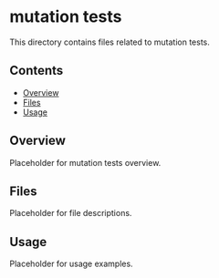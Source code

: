 # mutation tests

This directory contains files related to mutation tests.

## Contents

- [Overview](#overview)
- [Files](#files)
- [Usage](#usage)

## Overview

Placeholder for mutation tests overview.

## Files

Placeholder for file descriptions.

## Usage

Placeholder for usage examples.
